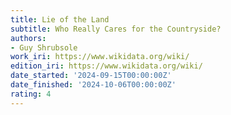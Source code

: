 ```yaml
---
title: Lie of the Land
subtitle: Who Really Cares for the Countryside?
authors:
- Guy Shrubsole
work_iri: https://www.wikidata.org/wiki/
edition_iri: https://www.wikidata.org/wiki/
date_started: '2024-09-15T00:00:00Z'
date_finished: '2024-10-06T00:00:00Z'
rating: 4
---
```


